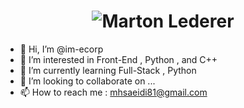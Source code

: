 <h1 align="center">
  <img src="https://github.com/" alt="Marton Lederer" />
</h1>

- 👋 Hi, I’m @im-ecorp
- 👀 I’m interested in Front-End , Python , and C++
- 🌱 I’m currently learning Full-Stack , Python
- 💞️ I’m looking to collaborate on ...
- 📫 How to reach me : mhsaeidi81@gmail.com

<!---
im-ecorp/im-ecorp is a ✨ special ✨ repository because its `README.md` (this file) appears on your GitHub profile.
You can click the Preview link to take a look at your changes.
--->
